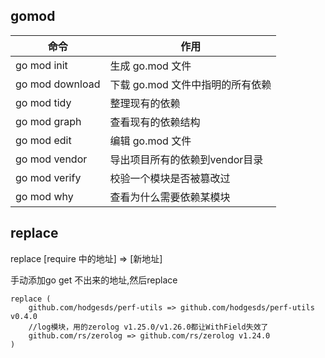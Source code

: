 
## gomod 
|命令|作用|
|---|---|
| go mod init| 生成 go.mod 文件| 
| go mod download|     下载 go.mod 文件中指明的所有依赖|
| go mod tidy    |     整理现有的依赖|
| go mod graph   |    查看现有的依赖结构|
| go mod edit    |     编辑 go.mod 文件|
| go mod vendor  |     导出项目所有的依赖到vendor目录|
| go mod verify  |     校验一个模块是否被篡改过|
| go mod why     |    查看为什么需要依赖某模块|

## replace

replace [require 中的地址] => [新地址] 

手动添加go get 不出来的地址,然后replace
```
replace (
	github.com/hodgesds/perf-utils => github.com/hodgesds/perf-utils v0.4.0
	//log模块，用的zerolog v1.25.0/v1.26.0都让WithField失效了
	github.com/rs/zerolog => github.com/rs/zerolog v1.24.0
)
```